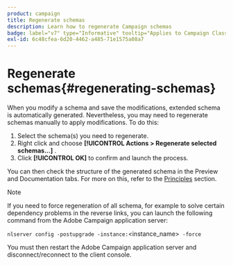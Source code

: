 ```yaml
---
product: campaign
title: Regenerate schemas
description: Learn how to regenerate Campaign schemas
badge: label="v7" type="Informative" tooltip="Applies to Campaign Classic v7 only"
exl-id: 6c48cfea-6d20-4462-a485-71e1575a08a7
---
```

# Regenerate schemas{#regenerating-schemas}

When you modify a schema and save the modifications, extended schema is automatically generated. Nevertheless, you may need to regenerate schemas manually to apply modifications. To do this:

1. Select the schema(s) you need to regenerate.
1. Right click and choose **[!UICONTROL Actions > Regenerate selected schemas...]** .
1. Click **[!UICONTROL OK]** to confirm and launch the process.

You can then check the structure of the generated schema in the Preview and Documentation tabs. For more on this, refer to the [Principles](../../configuration/using/data-schemas.md#principles) section.

>[!NOTE]
>
>If you need to force regeneration of all schema, for example to solve certain dependency problems in the reverse links, you can launch the following command from the Adobe Campaign application server:
>
> `nlserver config -postupgrade -instance:`<instance_name>` -force`
>
>You must then restart the Adobe Campaign application server and disconnect/reconnect to the client console.
